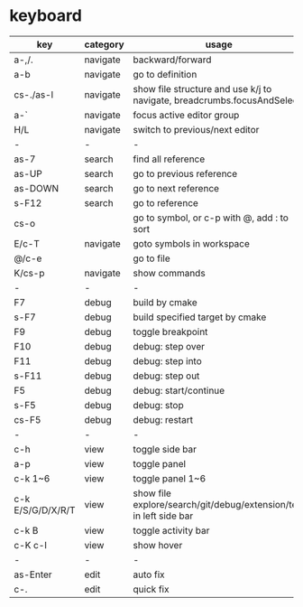 
# keyboard

| key               | category | usage                                                                   |
| -                 | -        | -                                                                       |
| a-,/.             | navigate | backward/forward                                                        |
| a-b               | navigate | go to definition                                                        |
| cs-./as-l         | navigate | show file structure and use k/j to navigate, breadcrumbs.focusAndSelect |
| a-\`              | navigate | focus active editor group                                               |
| H/L               | navigate | switch to previous/next editor                                          |
| -                 | -        | -                                                                       |
| as-7              | search   | find all reference                                                      |
| as-UP             | search   | go to previous reference                                                |
| as-DOWN           | search   | go to next reference                                                    |
| s-F12             | search   | go to reference                                                         |
| cs-o              |          | go to symbol, or c-p with @, add : to sort                              |
| E/c-T             | navigate | goto symbols in workspace                                               |
| @/c-e             |          | go to file                                                              |
| K/cs-p            | navigate | show commands                                                           |
| -                 | -        | -                                                                       |
| F7                | debug    | build by cmake                                                          |
| s-F7              | debug    | build specified target by cmake                                         |
| F9                | debug    | toggle breakpoint                                                       |
| F10               | debug    | debug: step over                                                        |
| F11               | debug    | debug: step into                                                        |
| s-F11             | debug    | debug: step out                                                         |
| F5                | debug    | debug: start/continue                                                   |
| s-F5              | debug    | debug: stop                                                             |
| cs-F5             | debug    | debug: restart                                                          |
| -                 | -        | -                                                                       |
| c-h               | view     | toggle side bar                                                         |
| a-p               | view     | toggle panel                                                            |
| c-k 1~6           | view     | toggle panel 1~6                                                        |
| c-k E/S/G/D/X/R/T | view     | show file explore/search/git/debug/extension/test in left side bar      |
| c-k B             | view     | toggle activity bar                                                     |
| c-K c-I           | view     | show hover                                                              |
| -                 | -        | -                                                                       |
| as-Enter          | edit     | auto fix                                                                |
| c-.               | edit     | quick fix                                                               |


